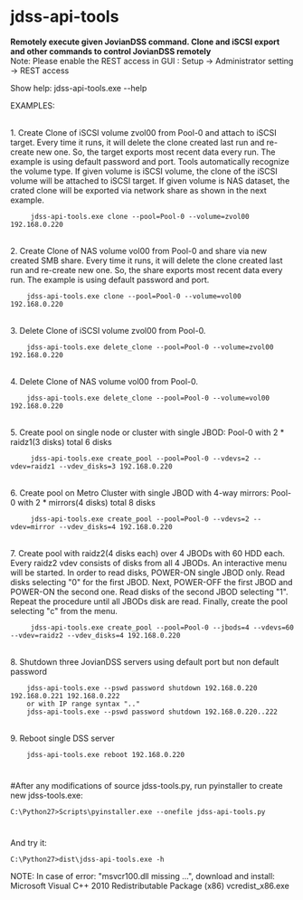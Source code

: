 
# jdss-api-tools

<b>Remotely execute given JovianDSS command. Clone and iSCSI export and other commands to control JovianDSS remotely</b>
<br>Note:
Please enable the REST access in GUI :
Setup -> Administrator setting -> REST access
<br>

Show help:
	jdss-api-tools.exe --help

EXAMPLES:

<br>1. Create Clone of iSCSI volume zvol00 from Pool-0 and attach to iSCSI target.
     Every time it runs, it will delete the clone created last run and re-create new one.
     So, the target exports most recent data every run.
     The example is using default password and port.
     Tools automatically recognize the volume type. If given volume is iSCSI volume,
     the clone of the iSCSI volume will be attached to iSCSI target.
     If given volume is NAS dataset, the crated clone will be exported via network share
     as shown in the next example.

		 jdss-api-tools.exe clone --pool=Pool-0 --volume=zvol00 192.168.0.220

<br>2. Create Clone of NAS volume vol00 from Pool-0 and share via new created SMB share.
		Every time it runs, it will delete the clone created last run and re-create new one.
		So, the share exports most recent data every run.
		The example is using default password and port.

		jdss-api-tools.exe clone --pool=Pool-0 --volume=vol00 192.168.0.220

<br>3. Delete Clone of iSCSI volume zvol00 from Pool-0.

		jdss-api-tools.exe delete_clone --pool=Pool-0 --volume=zvol00 192.168.0.220

<br>4. Delete Clone of NAS volume vol00 from Pool-0.

		jdss-api-tools.exe delete_clone --pool=Pool-0 --volume=vol00 192.168.0.220

<br>5. Create pool on single node or cluster with single JBOD:
     Pool-0 with 2 * raidz1(3 disks) total 6 disks

		 jdss-api-tools.exe create_pool --pool=Pool-0 --vdevs=2 --vdev=raidz1 --vdev_disks=3 192.168.0.220

<br>6. Create pool on Metro Cluster with single JBOD with 4-way mirrors:
     Pool-0 with 2 * mirrors(4 disks) total 8 disks

		 jdss-api-tools.exe create_pool --pool=Pool-0 --vdevs=2 --vdev=mirror --vdev_disks=4 192.168.0.220

<br>7. Create pool with raidz2(4 disks each) over 4 JBODs with 60 HDD each.
     Every raidz2 vdev consists of disks from all 4 JBODs. An interactive menu will be started.
     In order to read disks, POWER-ON single JBOD only. Read disks selecting "0" for the first JBOD.
     Next, POWER-OFF the first JBOD and POWER-ON the second one. Read disks of the second JBOD selecting "1".
     Repeat the procedure until all JBODs disk are read. Finally, create the pool selecting "c" from the menu.

		 jdss-api-tools.exe create_pool --pool=Pool-0 --jbods=4 --vdevs=60 --vdev=raidz2 --vdev_disks=4 192.168.0.220

<br>8. Shutdown three JovianDSS servers using default port but non default password

		jdss-api-tools.exe --pswd password shutdown 192.168.0.220 192.168.0.221 192.168.0.222
		or with IP range syntax ".."
		jdss-api-tools.exe --pswd password shutdown 192.168.0.220..222

<br>9. Reboot single DSS server

		jdss-api-tools.exe reboot 192.168.0.220

#
#After any modifications of source jdss-tools.py, run pyinstaller to create new jdss-tools.exe:

	C:\Python27>Scripts\pyinstaller.exe --onefile jdss-api-tools.py
#
And try it:

	C:\Python27>dist\jdss-api-tools.exe -h
NOTE:
In case of error: "msvcr100.dll missing ...",
download and install: Microsoft Visual C++ 2010 Redistributable Package (x86) vcredist_x86.exe
